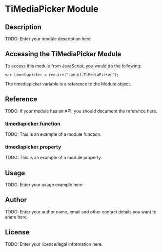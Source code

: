 # TiMediaPicker Module

## Description

TODO: Enter your module description here

## Accessing the TiMediaPicker Module

To access this module from JavaScript, you would do the following:

    var timediapicker = require("com.bf.TiMediaPicker");

The timediapicker variable is a reference to the Module object.

## Reference

TODO: If your module has an API, you should document
the reference here.

### timediapicker.function

TODO: This is an example of a module function.

### timediapicker.property

TODO: This is an example of a module property.

## Usage

TODO: Enter your usage example here

## Author

TODO: Enter your author name, email and other contact
details you want to share here.

## License

TODO: Enter your license/legal information here.
